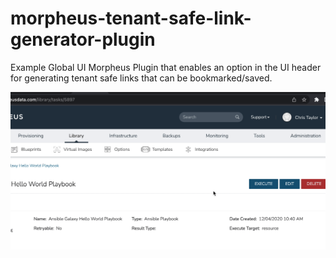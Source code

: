 # morpheus-tenant-safe-link-generator-plugin

Example Global UI Morpheus Plugin that enables an option in the UI header for generating tenant safe links that can be bookmarked/saved.

![](example.gif)
